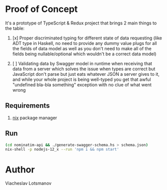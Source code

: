 # Proof of Concept

It's a prototype of TypeScript & Redux project
that brings 2 main things to the table:

1. [x] Proper discriminated typing for different state of
   data requesting (like ADT type in Haskell, no need to
   provide any dummy value plugs for all the fields of data
   model as well as you don't need to make all of the fields
   being nullable/optional which wouldn't be a correct data
   model)

2. [ ] Validating data by Swagger model in runtime when
   receiving that data from a server which solves the issue
   when types are correct but JavaScript don't parse but
   just eats whatever JSON a server gives to it, and while
   your whole project is being well-typed you get that awful
   "undefined bla-bla something" exception with no clue of
   what went wrong

## Requirements

1. [nix](https://nixos.org/nix/) package manager

## Run

```sh
(cd nominatim-api && ./generate-swagger-schema.hs > schema.json)
nix-shell -p nodejs-12_x --run 'npm i && npm start'
```

# Author

Viacheslav Lotsmanov
